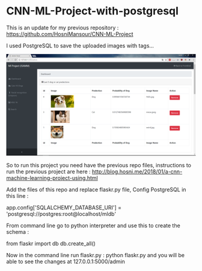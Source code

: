 # CNN-ML-Project-with-postgresql

This is an update for my previous repository : https://github.com/HosniMansour/CNN-ML-Project

I used PostgreSQL to save the uploaded images with tags...

![alt text](https://github.com/HosniMansour/CNN-ML-Project-with-postgresql/blob/master/Screenshot/home.PNG?raw=true)

So to run this project you need have the previous repo files, instructions to run the previous project are here : http://blog.hosni.me/2018/01/a-cnn-machine-learning-project-using.html

Add the files of this repo and replace flaskr.py file, Config PostgreSQL in this line :

app.config['SQLALCHEMY_DATABASE_URI'] = 'postgresql://postgres:root@localhost/mldb'

From command line go to python interpreter and use this to create the schema :

from flaskr import db
db.create_all()

Now in the command line run flaskr.py : python flaskr.py and you will be able to see the changes at 127.0.0.1:5000/admin
